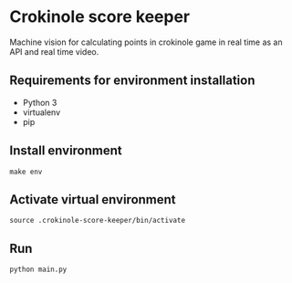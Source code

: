 # Crokinole score keeper

Machine vision for calculating points in crokinole game in real time as an API and real time video.

## Requirements for environment installation
* Python 3
* virtualenv
* pip

## Install environment
````
make env
````

## Activate virtual environment
````
source .crokinole-score-keeper/bin/activate
````

## Run
````
python main.py
````
